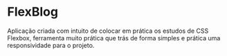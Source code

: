 # FlexBlog

Aplicação criada com intuito de colocar em prática os estudos de CSS Flexbox, ferramenta muito prática que trás de forma simples e prática uma responsividade para o projeto.

